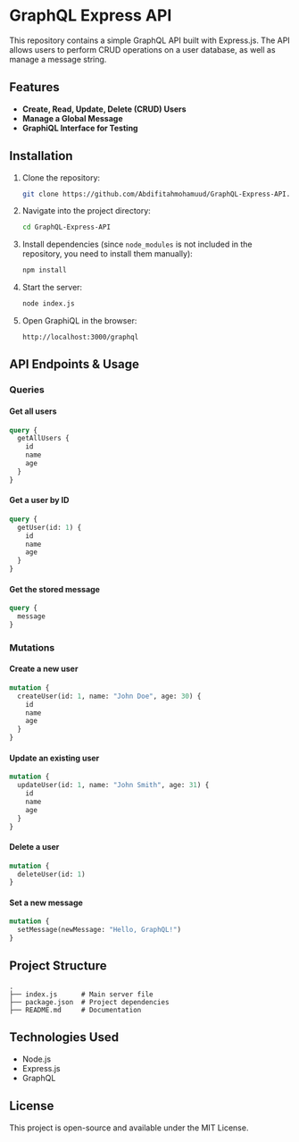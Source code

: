 # GraphQL Express API

This repository contains a simple GraphQL API built with Express.js. The API allows users to perform CRUD operations on a user database, as well as manage a message string.

## Features
- **Create, Read, Update, Delete (CRUD) Users**
- **Manage a Global Message**
- **GraphiQL Interface for Testing**

## Installation

1. Clone the repository:
   ```sh
   git clone https://github.com/Abdifitahmohamuud/GraphQL-Express-API.git
   ```
2. Navigate into the project directory:
   ```sh
   cd GraphQL-Express-API
   ```
3. Install dependencies (since `node_modules` is not included in the repository, you need to install them manually):
   ```sh
   npm install
   ```
4. Start the server:
   ```sh
   node index.js
   ```
5. Open GraphiQL in the browser:
   ```
   http://localhost:3000/graphql
   ```

## API Endpoints & Usage

### Queries

#### Get all users
```graphql
query {
  getAllUsers {
    id
    name
    age
  }
}
```

#### Get a user by ID
```graphql
query {
  getUser(id: 1) {
    id
    name
    age
  }
}
```

#### Get the stored message
```graphql
query {
  message
}
```

### Mutations

#### Create a new user
```graphql
mutation {
  createUser(id: 1, name: "John Doe", age: 30) {
    id
    name
    age
  }
}
```

#### Update an existing user
```graphql
mutation {
  updateUser(id: 1, name: "John Smith", age: 31) {
    id
    name
    age
  }
}
```

#### Delete a user
```graphql
mutation {
  deleteUser(id: 1)
}
```

#### Set a new message
```graphql
mutation {
  setMessage(newMessage: "Hello, GraphQL!")
}
```

## Project Structure
```
.
├── index.js      # Main server file
├── package.json  # Project dependencies
├── README.md     # Documentation
```

## Technologies Used
- Node.js
- Express.js
- GraphQL

## License
This project is open-source and available under the MIT License.

